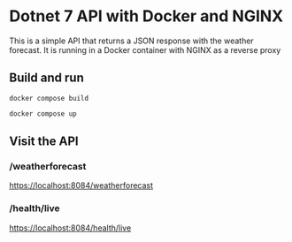 # Dotnet 7 API with Docker and NGINX

This is a simple API that returns a JSON response with the weather forecast. It is running in a Docker container with NGINX as a reverse proxy

## Build and run

``` 
docker compose build
```

```bash
docker compose up
```

## Visit the API

### /weatherforecast

[https://localhost:8084/weatherforecast](https://localhost:8084/weatherforecast)

### /health/live

[https://localhost:8084/health/live](https://localhost:8084/health/live)
